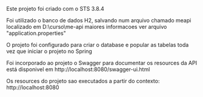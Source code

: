 Este projeto foi criado com o STS 3.8.4

Foi utilizado o banco de dados H2, 
salvando num arquivo chamado meapi
localizado em D:\curso\me-api
maiores informacoes ver arquivo "application.properties"

O projeto foi configurado para criar o database e popular as tabelas toda vez que iniciar o projeto no Spring

Foi incorporado ao projeto o Swagger
para documentar os resources da API
está disponivel em http://localhost:8080/swagger-ui.html

Os resources do projeto sao executados a partir do contexto: http://localhost:8080